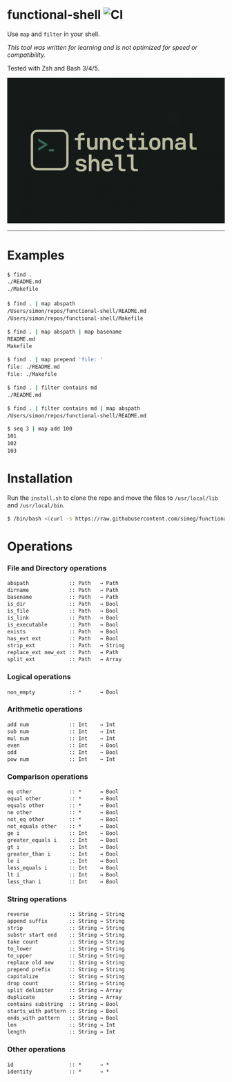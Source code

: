 # functional-shell ![CI](https://github.com/simeg/functional-shell/workflows/CI/badge.svg)

Use `map` and `filter` in your shell.

*This tool was written for learning and is not optimized for speed or
compatibility.*

Tested with Zsh and Bash 3/4/5.

![Banner](banner.png)

---

# Examples

```bash
$ find .
./README.md
./Makefile

$ find . | map abspath
/Users/simon/repos/functional-shell/README.md
/Users/simon/repos/functional-shell/Makefile
```

```bash
$ find . | map abspath | map basename
README.md
Makefile
```

```bash
$ find . | map prepend 'file: '
file: ./README.md
file: ./Makefile
```

```bash
$ find . | filter contains md
./README.md
```

```bash
$ find . | filter contains md | map abspath
/Users/simon/repos/functional-shell/README.md
```

```bash
$ seq 3 | map add 100
101
102
103
```

# Installation

Run the `install.sh` to clone the repo and move the files to `/usr/local/lib`
and `/usr/local/bin`.

```bash
$ /bin/bash <(curl -s https://raw.githubusercontent.com/simeg/functional-shell/master/install.sh)
```

# Operations

### File and Directory operations
```
abspath             :: Path   → Path
dirname             :: Path   → Path
basename            :: Path   → Path
is_dir              :: Path   → Bool
is_file             :: Path   → Bool
is_link             :: Path   → Bool
is_executable       :: Path   → Bool
exists              :: Path   → Bool
has_ext ext         :: Path   → Bool
strip_ext           :: Path   → String
replace_ext new_ext :: Path   → Path
split_ext           :: Path   → Array
```
### Logical operations
```
non_empty           :: *      → Bool
```
### Arithmetic operations
```
add num             :: Int    → Int
sub num             :: Int    → Int
mul num             :: Int    → Int
even                :: Int    → Bool
odd                 :: Int    → Bool
pow num             :: Int    → Int
```
### Comparison operations
```
eq other            :: *      → Bool
equal other         :: *      → Bool
equals other        :: *      → Bool
ne other            :: *      → Bool
not_eq other        :: *      → Bool
not_equals other    :: *      → Bool
ge i                :: Int    → Bool
greater_equals i    :: Int    → Bool
gt i                :: Int    → Bool
greater_than i      :: Int    → Bool
le i                :: Int    → Bool
less_equals i       :: Int    → Bool
lt i                :: Int    → Bool
less_than i         :: Int    → Bool
```
### String operations
```
reverse             :: String → String
append suffix       :: String → String
strip               :: String → String
substr start end    :: String → String
take count          :: String → String
to_lower            :: String → String
to_upper            :: String → String
replace old new     :: String → String
prepend prefix      :: String → String
capitalize          :: String → String
drop count          :: String → String
split delimiter     :: String → Array
duplicate           :: String → Array
contains substring  :: String → Bool
starts_with pattern :: String → Bool
ends_with pattern   :: String → Bool
len                 :: String → Int
length              :: String → Int
```
### Other operations
```
id                  :: *      → *
identity            :: *      → *
```

